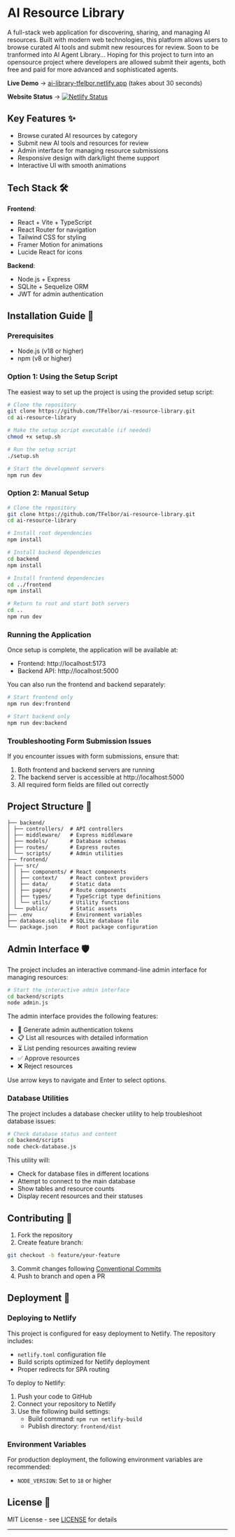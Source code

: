 # AI Resource Library

A full-stack web application for discovering, sharing, and managing AI resources. Built with modern web technologies, this platform allows users to browse curated AI tools and submit new resources for review.
Soon to be tranformed into AI Agent Library... Hoping for this project to turn into an opensource project where developers are allowed submit their agents, both free and paid for more advanced and sophisticated agents. 

**Live Demo** → [ai-library-tfelbor.netlify.app](https://ai-library-tfelbor.netlify.app/) (takes about 30 seconds)

**Website Status** → [![Netlify Status](https://api.netlify.com/api/v1/badges/85620708-e5b8-491e-992a-1c473fd7cb92/deploy-status)](https://app.netlify.com/sites/ai-library-tfelbor/deploys)

## Key Features ✨
- Browse curated AI resources by category
- Submit new AI tools and resources for review
- Admin interface for managing resource submissions
- Responsive design with dark/light theme support
- Interactive UI with smooth animations

## Tech Stack 🛠️
**Frontend**:
- React + Vite + TypeScript
- React Router for navigation
- Tailwind CSS for styling
- Framer Motion for animations
- Lucide React for icons

**Backend**:
- Node.js + Express
- SQLite + Sequelize ORM
- JWT for admin authentication

## Installation Guide 🚀

### Prerequisites
- Node.js (v18 or higher)
- npm (v8 or higher)

### Option 1: Using the Setup Script

The easiest way to set up the project is using the provided setup script:

```bash
# Clone the repository
git clone https://github.com/TFelbor/ai-resource-library.git
cd ai-resource-library

# Make the setup script executable (if needed)
chmod +x setup.sh

# Run the setup script
./setup.sh

# Start the development servers
npm run dev
```

### Option 2: Manual Setup

```bash
# Clone the repository
git clone https://github.com/TFelbor/ai-resource-library.git
cd ai-resource-library

# Install root dependencies
npm install

# Install backend dependencies
cd backend
npm install

# Install frontend dependencies
cd ../frontend
npm install

# Return to root and start both servers
cd ..
npm run dev
```

### Running the Application

Once setup is complete, the application will be available at:
- Frontend: http://localhost:5173
- Backend API: http://localhost:5000

You can also run the frontend and backend separately:

```bash
# Start frontend only
npm run dev:frontend

# Start backend only
npm run dev:backend
```

### Troubleshooting Form Submission Issues

If you encounter issues with form submissions, ensure that:

1. Both frontend and backend servers are running
2. The backend server is accessible at http://localhost:5000
3. All required form fields are filled out correctly

## Project Structure 📂

```
├── backend/
│ ├── controllers/  # API controllers
│ ├── middleware/   # Express middleware
│ ├── models/       # Database schemas
│ ├── routes/       # Express routes
│ └── scripts/      # Admin utilities
├── frontend/
│ ├── src/
│ │ ├── components/ # React components
│ │ ├── context/    # React context providers
│ │ ├── data/       # Static data
│ │ ├── pages/      # Route components
│ │ ├── types/      # TypeScript type definitions
│ │ └── utils/      # Utility functions
│ └── public/       # Static assets
├── .env            # Environment variables
├── database.sqlite # SQLite database file
└── package.json    # Root package configuration
```

## Admin Interface 🛡️

The project includes an interactive command-line admin interface for managing resources:

```bash
# Start the interactive admin interface
cd backend/scripts
node admin.js
```

The admin interface provides the following features:
- 🔑 Generate admin authentication tokens
- 📋 List all resources with detailed information
- ⏳ List pending resources awaiting review
- ✅ Approve resources
- ❌ Reject resources

Use arrow keys to navigate and Enter to select options.

### Database Utilities

The project includes a database checker utility to help troubleshoot database issues:

```bash
# Check database status and content
cd backend/scripts
node check-database.js
```

This utility will:
- Check for database files in different locations
- Attempt to connect to the main database
- Show tables and resource counts
- Display recent resources and their statuses

## Contributing 🤝

1. Fork the repository
2. Create feature branch:

```bash
git checkout -b feature/your-feature
```

3. Commit changes following [Conventional Commits](https://www.conventionalcommits.org/)
4. Push to branch and open a PR

## Deployment 🚀

### Deploying to Netlify

This project is configured for easy deployment to Netlify. The repository includes:

- `netlify.toml` configuration file
- Build scripts optimized for Netlify deployment
- Proper redirects for SPA routing

To deploy to Netlify:

1. Push your code to GitHub
2. Connect your repository to Netlify
3. Use the following build settings:
   - Build command: `npm run netlify-build`
   - Publish directory: `frontend/dist`

### Environment Variables

For production deployment, the following environment variables are recommended:

- `NODE_VERSION`: Set to `18` or higher

## License 📄

MIT License - see [LICENSE](https://github.com/TFelbor/ai-resource-library/blob/main/LICENSE) for details

---
